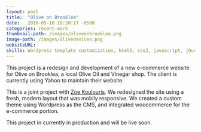 ```yaml
---
layout: post
title:  "Olive on Brooklea"
date:   2016-05-16 16:20:17 -0500
categories: recent-work
thumbnail-path: /images/oliveonbrooklea.png
image-path: /images/olivedevices.png
websiteURL: 
skills: Wordpress template customization, html5, css3, javascript, jQuery, jSON, markdown, git, bootstrap, masonry
---
```


This project is a redesign and development of a new e-commerce website for Olive on Brooklea, a local Olive Oil and Vinegar shop. The client is currently using Yahoo to maintain their website. 

This is a joint project with <a href="http://zck.io">Zoe Koulouris</a>. We redesigned the site using a fresh, modern layout that was mobily responsive. We created a custom theme using Wordpress as the CMS, and integrated woocommerce for the e-commerce portion. 

This project in currently in production and will be live soon.
 
